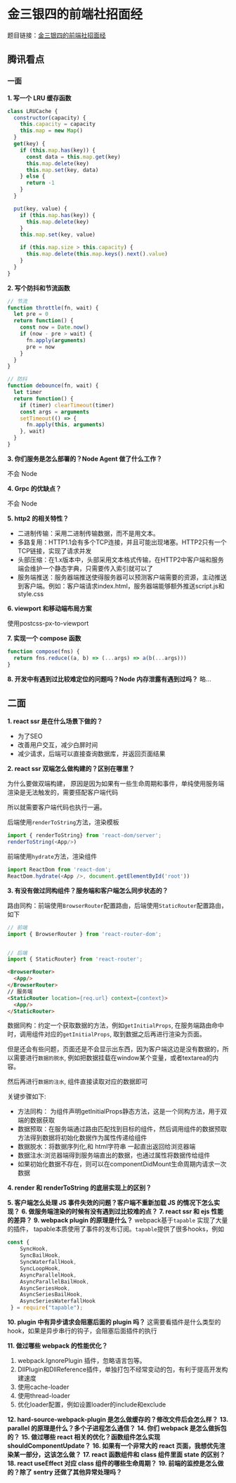 # 金三银四的前端社招面经

题目链接：[金三银四的前端社招面经](https://juejin.cn/post/6939774328858738696)


## 腾讯看点

### 一面
**1. 写一个 LRU 缓存函数**
```js
class LRUCache {
  constructor(capacity) {
    this.capacity = capacity
    this.map = new Map()
  }
  get(key) {
    if (this.map.has(key)) {
      const data = this.map.get(key)
      this.map.delete(key)
      this.map.set(key, data)
    } else {
      return -1
    }
  }

  put(key, value) {
    if (this.map.has(key)) {
      this.map.delete(key)
    }
    this.map.set(key, value)

    if (this.map.size > this.capacity) {
      this.map.delete(this.map.keys().next().value)
    }
  }
}
```
**2. 写个防抖和节流函数**
```js
// 节流
function throttle(fn, wait) {
  let pre = 0
  return function() {
    const now = Date.now()
    if (now - pre > wait) {
      fn.apply(arguments)
      pre = now
    }
  }
}

// 防抖
function debounce(fn, wait) {
  let timer
  return function() {
    if (timer) clearTimeout(timer)
    const args = arguments
    setTimeout(() => {
      fn.apply(this, arguments)
    }, wait)
  }
}
```
**3. 你们服务是怎么部署的？Node Agent 做了什么工作？**

不会 Node

**4. Grpc 的优缺点？**

不会 Node

**5. http2 的相关特性？**

+ 二进制传输：采用二进制传输数据，而不是用文本。
+ 多路复用：HTTP1.1会有多个TCP连接，并且可能出现堵塞。HTTP2只有一个TCP链接，实现了请求并发
+ 头部压缩：在1.x版本中，头部采用文本格式传输，在HTTP2中客户端和服务端会维护一个静态字典，只需要传入索引就可以了
+ 服务端推送：服务器端推送使得服务器可以预测客户端需要的资源，主动推送到客户端。例如：客户端请求index.html，服务器端能够额外推送script.js和style.css


**6. viewport 和移动端布局方案**

使用postcss-px-to-viewport


**7. 实现一个 compose 函数**

```js
function compose(fns) {
  return fns.reduce((a, b) => (...args) => a(b(...args)))
}
```
**8. 开发中有遇到过比较难定位的问题吗？Node 内存泄露有遇到过吗？**
略...


## 二面
**1. react ssr 是在什么场景下做的？**
+ 为了SEO
+ 改善用户交互，减少白屏时间
+ 减少请求，后端可以直接查询数据库，并返回页面结果

**2. react ssr 双端怎么做构建的？区别在哪里？**

为什么要做双端构建， 原因是因为如果有一些生命周期和事件，单纯使用服务端渲染是无法触发的，需要搭配客户端代码

所以就需要客户端代码也执行一遍。

后端使用`renderToString`方法，渲染模板

```js
import { renderToString} from 'react-dom/server';
renderToString(<App/>)
```

前端使用`hydrate`方法，渲染组件
```js
import ReactDom from 'react-dom';
ReactDom.hydrate(<App />, document.getElementById('root'))
```


**3. 有没有做过同构组件？服务端和客户端怎么同步状态的？**

路由同构：前端使用`BrowserRouter`配置路由，后端使用`StaticRouter`配置路由，如下
```js
// 前端
import { BrowserRouter } from 'react-router-dom';


// 后端
import { StaticRouter} from 'react-router';
```

```html
<BrowserRouter>
  <App/>
</BrowserRouter>
// 服务端
<StaticRouter location={req.url} context={context}>   
  <App/>
</StaticRouter>
```

数据同构：约定一个获取数据的方法，例如`getInitialProps`, 在服务端路由命中时，调用组件对应的`getInitialProps`, 取到数据之后再进行渲染为页面。

但是还会有些问题，页面还是不会显示出东西，因为客户端这边是没有数据的，所以需要进行`数据的脱水`, 例如把数据挂载在window某个变量，或者textarea的内容。

然后再进行`数据的注水`, 组件直接读取对应的数据即可


关键步骤如下:

+ 方法同构： 为组件声明getInitialProps静态方法，这是一个同构方法，用于双端的数据获取
+ 数据预取：在服务端通过路由匹配找到目标的组件，然后调用组件的数据预取方法得到数据将初始化数据作为属性传递给组件
+ 数据脱水：将数据序列化,和 html字符串 一起直出返回给浏览器端
+ 数据注水:浏览器端得到服务端直出的数据，也通过属性将数据传给组件
+ 如果初始化数据不存在，则可以在componentDidMount生命周期内请求一次数据


**4. render 和 renderToString 的底层实现上的区别？**

**5. 客户端怎么处理 JS 事件失效的问题？客户端不重新加载 JS 的情况下怎么实现？**
**6. 做服务端渲染的时候有没有遇到过比较难的点？**
**7. react ssr 和 ejs 性能的差异？**
**9. webpack plugin 的原理是什么？**
webpack基于`tapable` 实现了大量的插件， tapable本质使用了事件的发布订阅。`tapable`提供了很多hooks，例如
```js
const {
	SyncHook,
	SyncBailHook,
	SyncWaterfallHook,
	SyncLoopHook,
	AsyncParallelHook,
	AsyncParallelBailHook,
	AsyncSeriesHook,
	AsyncSeriesBailHook,
	AsyncSeriesWaterfallHook
 } = require("tapable");
```


**10. plugin 中有异步请求会阻塞后面的 plugin 吗？**
这需要看插件是什么类型的hook，如果是异步串行的钩子，会阻塞后面插件的执行

**11. 做过哪些 webpack 的性能优化？**
1. webpack.IgnorePlugin 插件，忽略语言包等。
2. DllPlugin和DllReference插件，单独打包不经常变动的包，有利于提高开发构建速度
3. 使用cache-loader
4. 使用thread-loader
5. 优化loader配置，例如设置loader的include和exclude

**12. hard-source-webpack-plugin 是怎么做缓存的？修改文件后会怎么样？**
**13. parallel 的原理是什么？多个子进程怎么通信？**
**14. 你们 webpack 是怎么做拆包的？**
**15. 做过哪些 react 相关的优化？函数组件怎么实现 shouldComponentUpdate？**
**16. 如果有一个非常大的 react 页面，我想优先渲染某一部分，这该怎么做？**
**17. react 函数组件和 class 组件里面 state 的区别？**
**18. react useEffect 对应 class 组件的哪些生命周期？**
**19. 前端的监控是怎么做的？除了 sentry 还做了其他异常处理吗？**
